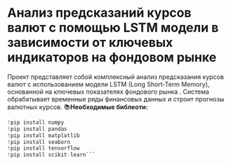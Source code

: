 # Анализ предсказаний курсов валют с помощью LSTM модели в зависимости от ключевых индикаторов на фондовом рынке
Проект представляет собой комплексный анализ предсказания курсов валют с использованием модели LSTM (Long Short-Term Memory), основанной на ключевых показателях фондового рынка . Система обрабатывает временные ряды финансовых данных и строит прогнозы валютных курсов.
📚**Необходимые библеоти:**
```python
!pip install numpy
!pip install pandas
!pip install matplotlib
!pip install seaborn
!pip install tensorflow
!pip install scikit-learn```
